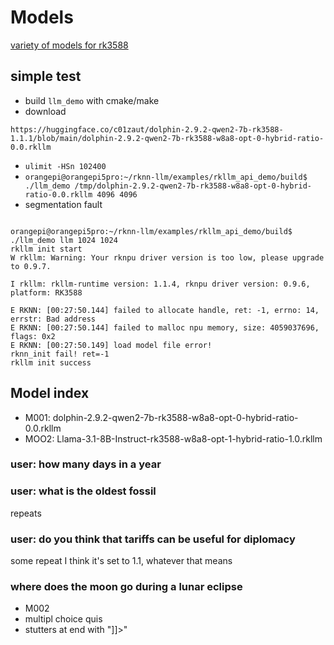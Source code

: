 # Models
[variety of models for rk3588](https://huggingface.co/c01zaut)

## simple test
- build ``llm_demo`` with cmake/make
- download

``https://huggingface.co/c01zaut/dolphin-2.9.2-qwen2-7b-rk3588-1.1.1/blob/main/dolphin-2.9.2-qwen2-7b-rk3588-w8a8-opt-0-hybrid-ratio-0.0.rkllm``

- ``ulimit -HSn 102400``
- ``orangepi@orangepi5pro:~/rknn-llm/examples/rkllm_api_demo/build$ ./llm_demo /tmp/dolphin-2.9.2-qwen2-7b-rk3588-w8a8-opt-0-hybrid-ratio-0.0.rkllm 4096 4096``
- segmentation fault

```

orangepi@orangepi5pro:~/rknn-llm/examples/rkllm_api_demo/build$ ./llm_demo llm 1024 1024
rkllm init start
W rkllm: Warning: Your rknpu driver version is too low, please upgrade to 0.9.7.

I rkllm: rkllm-runtime version: 1.1.4, rknpu driver version: 0.9.6, platform: RK3588

E RKNN: [00:27:50.144] failed to allocate handle, ret: -1, errno: 14, errstr: Bad address
E RKNN: [00:27:50.144] failed to malloc npu memory, size: 4059037696, flags: 0x2
E RKNN: [00:27:50.149] load model file error!
rknn_init fail! ret=-1
rkllm init success
```

## Model index
- M001: dolphin-2.9.2-qwen2-7b-rk3588-w8a8-opt-0-hybrid-ratio-0.0.rkllm
- MOO2: Llama-3.1-8B-Instruct-rk3588-w8a8-opt-1-hybrid-ratio-1.0.rkllm

### user: how many days in a year
### user: what is the oldest fossil
repeats
### user: do you think that tariffs can be useful for diplomacy
some repeat I think it's set to 1.1, whatever that means

### where does the moon go during a lunar eclipse
- M002
- multipl choice quis
- stutters at end with "]]>"
